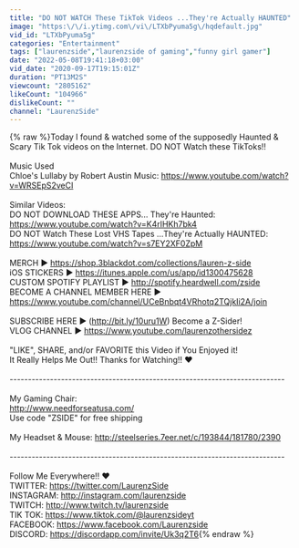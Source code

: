 ```yaml
---
title: "DO NOT WATCH These TikTok Videos ...They're Actually HAUNTED"
image: "https:\/\/i.ytimg.com\/vi\/LTXbPyuma5g\/hqdefault.jpg"
vid_id: "LTXbPyuma5g"
categories: "Entertainment"
tags: ["laurenzside","laurenzside of gaming","funny girl gamer"]
date: "2022-05-08T19:41:18+03:00"
vid_date: "2020-09-17T19:15:01Z"
duration: "PT13M2S"
viewcount: "2805162"
likeCount: "104966"
dislikeCount: ""
channel: "LaurenzSide"
---
```

{% raw %}Today I found &amp; watched some of the supposedly Haunted &amp; Scary Tik Tok videos on the Internet. DO NOT Watch these TikToks!!<br /><br />Music Used<br />Chloe's Lullaby by Robert Austin Music: <a rel="nofollow" target="blank" href="https://www.youtube.com/watch?v=WRSEpS2veCI">https://www.youtube.com/watch?v=WRSEpS2veCI</a><br /><br />Similar Videos:<br />DO NOT DOWNLOAD THESE APPS... They're Haunted: <a rel="nofollow" target="blank" href="https://www.youtube.com/watch?v=K4rIHKh7bk4">https://www.youtube.com/watch?v=K4rIHKh7bk4</a><br />DO NOT Watch These Lost VHS Tapes ...They're Actually HAUNTED: <a rel="nofollow" target="blank" href="https://www.youtube.com/watch?v=s7EY2XF0ZpM">https://www.youtube.com/watch?v=s7EY2XF0ZpM</a><br /><br />MERCH ► <a rel="nofollow" target="blank" href="https://shop.3blackdot.com/collections/lauren-z-side">https://shop.3blackdot.com/collections/lauren-z-side</a><br />iOS STICKERS ► <a rel="nofollow" target="blank" href="https://itunes.apple.com/us/app/id1300475628">https://itunes.apple.com/us/app/id1300475628</a><br />CUSTOM SPOTIFY PLAYLIST ► <a rel="nofollow" target="blank" href="http://spotify.heardwell.com/zside">http://spotify.heardwell.com/zside</a><br />BECOME A CHANNEL MEMBER HERE ► <a rel="nofollow" target="blank" href="https://www.youtube.com/channel/UCeBnbqt4VRhotq2TQjkIi2A/join">https://www.youtube.com/channel/UCeBnbqt4VRhotq2TQjkIi2A/join</a><br /><br />SUBSCRIBE HERE ► (<a rel="nofollow" target="blank" href="http://bit.ly/10uru1W)">http://bit.ly/10uru1W)</a> Become a Z-Sider!<br />VLOG CHANNEL ► <a rel="nofollow" target="blank" href="https://www.youtube.com/laurenzothersidez">https://www.youtube.com/laurenzothersidez</a><br /><br />&quot;LIKE&quot;, SHARE, and/or FAVORITE this Video if You Enjoyed it!<br />It Really Helps Me Out!! Thanks for Watching!! ❤<br /><br />----------------------------------------­-----------------------------------<br /><br />My Gaming Chair:<br /><a rel="nofollow" target="blank" href="http://www.needforseatusa.com/">http://www.needforseatusa.com/</a><br />Use code &quot;ZSIDE&quot; for free shipping<br /><br />My Headset &amp; Mouse: <a rel="nofollow" target="blank" href="http://steelseries.7eer.net/c/193844/181780/2390">http://steelseries.7eer.net/c/193844/181780/2390</a><br /><br />----------------------------------------­-----------------------------------<br /><br />Follow Me Everywhere!! ❤<br />TWITTER: <a rel="nofollow" target="blank" href="https://twitter.com/LaurenzSide">https://twitter.com/LaurenzSide</a><br />INSTAGRAM: <a rel="nofollow" target="blank" href="http://instagram.com/laurenzside">http://instagram.com/laurenzside</a><br />TWITCH: <a rel="nofollow" target="blank" href="http://www.twitch.tv/laurenzside">http://www.twitch.tv/laurenzside</a><br />TIK TOK: <a rel="nofollow" target="blank" href="https://www.tiktok.com/@laurenzsideyt">https://www.tiktok.com/@laurenzsideyt</a><br />FACEBOOK: <a rel="nofollow" target="blank" href="https://www.facebook.com/Laurenzside">https://www.facebook.com/Laurenzside</a><br />DISCORD: <a rel="nofollow" target="blank" href="https://discordapp.com/invite/Uk3q2T6">https://discordapp.com/invite/Uk3q2T6</a>{% endraw %}
